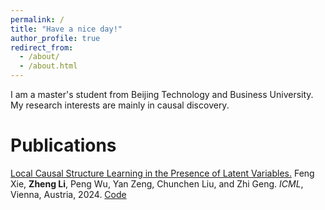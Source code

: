 ```yaml
---
permalink: /
title: "Have a nice day!"
author_profile: true
redirect_from: 
  - /about/
  - /about.html
---
```


I am a master's student from Beijing Technology and Business University.
My research interests are mainly in causal discovery.

# Publications
[Local Causal Structure Learning in the Presence of Latent Variables.](https://arxiv.org/pdf/2405.16225v1)
Feng Xie, **Zheng Li**, Peng Wu, Yan Zeng, Chunchen Liu, and Zhi Geng.
*ICML*, Vienna, Austria, 2024.   [Code](https://github.com/fengxie009/MMB-by-MMB)
